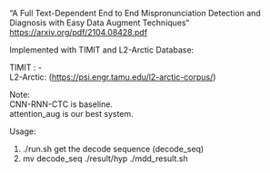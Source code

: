 “A Full Text-Dependent End to End Mispronunciation Detection and Diagnosis with Easy Data Augment Techniques“
https://arxiv.org/pdf/2104.08428.pdf

Implemented with TIMIT and L2-Arctic Database:

TIMIT :  -  
L2-Arctic: (https://psi.engr.tamu.edu/l2-arctic-corpus/)

Note:  
CNN-RNN-CTC is baseline.  
attention_aug is our best system.

Usage: 
1. ./run.sh  get the decode sequence (decode_seq)
2. mv decode_seq ./result/hyp
   ./mdd_result.sh
